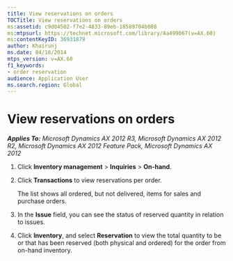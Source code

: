 ```yaml
---
title: View reservations on orders
TOCTitle: View reservations on orders
ms:assetid: c9d04502-f7e2-4833-89eb-18589704b088
ms:mtpsurl: https://technet.microsoft.com/library/Aa499067(v=AX.60)
ms:contentKeyID: 36931879
author: Khairunj
ms.date: 04/18/2014
mtps_version: v=AX.60
f1_keywords:
- order reservation
audience: Application User
ms.search.region: Global
---
```


# View reservations on orders 


_**Applies To:** Microsoft Dynamics AX 2012 R3, Microsoft Dynamics AX 2012 R2, Microsoft Dynamics AX 2012 Feature Pack, Microsoft Dynamics AX 2012_

1.  Click **Inventory management** \> **Inquiries** \> **On-hand**.

2.  Click **Transactions** to view reservations per order.
    
    The list shows all ordered, but not delivered, items for sales and purchase orders.

3.  In the **Issue** field, you can see the status of reserved quantity in relation to issues.

4.  Click **Inventory**, and select **Reservation** to view the total quantity to be or that has been reserved (both physical and ordered) for the order from on-hand inventory.

  


